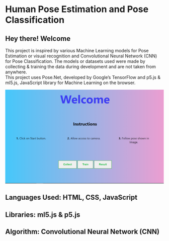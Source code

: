 # Human Pose Estimation and Pose Classification
## Hey there! Welcome

This project is inspired by various Machine Learning models for Pose Estimation or visual recognition and Convolutional Neural Network (CNN) for Pose Classification. The models or datasets used were made by collecting & training the data during development and are not taken from anywhere.  
This project uses Pose.Net, developed by Google’s TensorFlow and p5.js & ml5.js, JavaScript library for Machine Learning on the browser.

![Image of Web](https://github.com/parikshit-rajput/PoseClassification/blob/main/img/Web.png)

## Languages Used: HTML, CSS, JavaScript  
## Libraries: ml5.js & p5.js  
## Algorithm: Convolutional Neural Network (CNN)  
